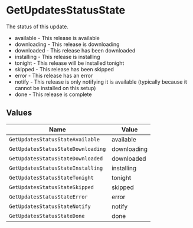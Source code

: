 # GetUpdatesStatusState

The status of this update.

- available - This release is available
- downloading - This release is downloading
- downloaded - This release has been downloaded
- installing - This release is installing
- tonight - This release will be installed tonight
- skipped - This release has been skipped
- error - This release has an error
- notify - This release is only notifying it is available (typically because it cannot be installed on this setup)
- done - This release is complete



## Values

| Name                               | Value                              |
| ---------------------------------- | ---------------------------------- |
| `GetUpdatesStatusStateAvailable`   | available                          |
| `GetUpdatesStatusStateDownloading` | downloading                        |
| `GetUpdatesStatusStateDownloaded`  | downloaded                         |
| `GetUpdatesStatusStateInstalling`  | installing                         |
| `GetUpdatesStatusStateTonight`     | tonight                            |
| `GetUpdatesStatusStateSkipped`     | skipped                            |
| `GetUpdatesStatusStateError`       | error                              |
| `GetUpdatesStatusStateNotify`      | notify                             |
| `GetUpdatesStatusStateDone`        | done                               |